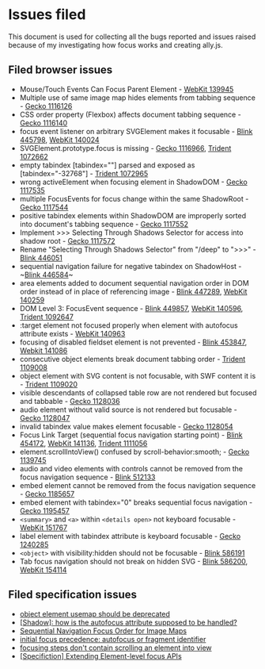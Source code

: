 # Issues filed

This document is used for collecting all the bugs reported and issues raised because of my investigating how focus works and creating ally.js.

## Filed browser issues

* Mouse/Touch Events Can Focus Parent Element - [WebKit 139945](https://bugs.webkit.org/show_bug.cgi?id=139945)
* Multiple use of same image map hides elements from tabbing sequence - [Gecko 1116126](https://bugzilla.mozilla.org/show_bug.cgi?id=1116126)
* CSS order property (Flexbox) affects document tabbing sequence - [Gecko 1116140](https://bugzilla.mozilla.org/show_bug.cgi?id=1116140)
* focus event listener on arbitrary SVGElement makes it focusable - [Blink 445798](https://code.google.com/p/chromium/issues/detail?id=445798), [WebKit 140024](https://bugs.webkit.org/show_bug.cgi?id=140024)
* SVGElement.prototype.focus is missing - [Gecko 1116966](https://bugzilla.mozilla.org/show_bug.cgi?id=1116966), [Trident 1072662](https://connect.microsoft.com/IE/feedback/details/1072662)
* empty tabindex [tabindex=""] parsed and exposed as [tabindex="-32768"] - [Trident 1072965](https://connect.microsoft.com/IE/feedback/details/1072965)
* wrong activeElement when focusing element in ShadowDOM - [Gecko 1117535](https://bugzilla.mozilla.org/show_bug.cgi?id=1117535)
* multiple FocusEvents for focus change within the same ShadowRoot - [Gecko 1117544](https://bugzilla.mozilla.org/show_bug.cgi?id=1117544)
* positive tabindex elements within ShadowDOM are improperly sorted into document's tabbing sequence - [Gecko 1117552](https://bugzilla.mozilla.org/show_bug.cgi?id=1117552)
* Implement >>> Selecting Through Shadows Selector for access into shadow root - [Gecko 1117572](https://bugzilla.mozilla.org/show_bug.cgi?id=1117572)
* Rename "Selecting Through Shadows Selector" from "/deep" to ">>>" - [Blink 446051](https://code.google.com/p/chromium/issues/detail?id=446051)
* sequential navigation failure for negative tabindex on ShadowHost - ~[Blink 446584](https://code.google.com/p/chromium/issues/detail?id=446584)~
* area elements added to document sequential navigation order in DOM order instead of in place of referencing image - [Blink 447289](https://code.google.com/p/chromium/issues/detail?id=447289), [WebKit 140259](https://bugs.webkit.org/show_bug.cgi?id=140259)
* DOM Level 3: FocusEvent sequence - [Blink 449857](https://code.google.com/p/chromium/issues/detail?id=449857), [WebKit 140596](https://bugs.webkit.org/show_bug.cgi?id=140596), [Trident 1092647](https://connect.microsoft.com/IE/feedback/details/1092647)
* :target element not focused properly when element with autofocus attribute exists - [WebKit 140963](https://bugs.webkit.org/show_bug.cgi?id=140963)
* focusing of disabled fieldset element is not prevented - [Blink 453847](https://code.google.com/p/chromium/issues/detail?id=453847), [Webkit 141086](https://bugs.webkit.org/show_bug.cgi?id=141086)
* consecutive object elements break document tabbing order - [Trident 1109008](https://connect.microsoft.com/IE/feedback/details/1109008)
* object element with SVG content is not focusable, with SWF content it is - [Trident 1109020](https://connect.microsoft.com/IE/feedback/details/1109020)
* visible descendants of collapsed table row are not rendered but focused and tabbable - [Gecko 1128036](https://bugzilla.mozilla.org/show_bug.cgi?id=1128036)
* audio element without valid source is not rendered but focusable - [Gecko 1128047](https://bugzilla.mozilla.org/show_bug.cgi?id=1128047)
* invalid tabindex value makes element focusable - [Gecko 1128054](https://bugzilla.mozilla.org/show_bug.cgi?id=1128054)
* Focus Link Target (sequential focus navigation starting point) - [Blink 454172](https://code.google.com/p/chromium/issues/detail?id=454172), [WebKit 141136](https://bugs.webkit.org/show_bug.cgi?id=141136), [Trident 1111056](https://connect.microsoft.com/IE/feedback/details/1111056)
* element.scrollIntoView() confused by scroll-behavior:smooth; - [Gecko 1139745](https://bugzilla.mozilla.org/show_bug.cgi?id=1139745)
* audio and video elements with controls cannot be removed from the focus navigation sequence - [Blink 512133](https://code.google.com/p/chromium/issues/detail?id=512133)
* embed element cannot be removed from the focus navigation sequence - [Gecko 1185657](https://bugzilla.mozilla.org/show_bug.cgi?id=1185657)
* embed element with tabindex="0" breaks sequential focus navigation - [Gecko 1195457](https://bugzilla.mozilla.org/show_bug.cgi?id=1195457)
* `<summary>` and `<a>` within `<details open>` not keyboard focusable - [WebKit 151767](https://bugs.webkit.org/show_bug.cgi?id=151767)
* label element with tabindex attribute is keyboard focusable - [Gecko 1240285](https://bugzilla.mozilla.org/show_bug.cgi?id=1240285)
* `<object>` with visibility:hidden should not be focusable - [Blink 586191](https://code.google.com/p/chromium/issues/detail?id=586191)
* Tab focus navigation should not break on hidden SVG - [Blink 586200](https://code.google.com/p/chromium/issues/detail?id=586200), [WebKit 154114](https://bugs.webkit.org/show_bug.cgi?id=154114)


## Filed specification issues

* [object element usemap should be deprecated](https://www.w3.org/Bugs/Public/show_bug.cgi?id=27756)
* [[Shadow]: how is the autofocus attribute supposed to be handled?](https://www.w3.org/Bugs/Public/show_bug.cgi?id=27757)
* [Sequential Navigation Focus Order for Image Maps](https://www.w3.org/Bugs/Public/show_bug.cgi?id=27787)
* [initial focus precedence: autofocus or fragment identifier](https://www.w3.org/Bugs/Public/show_bug.cgi?id=27912)
* [focusing steps don't contain scrolling an element into view](https://www.w3.org/Bugs/Public/show_bug.cgi?id=27913)
* [[Specifiction] Extending Element-level focus APIs](http://discourse.specifiction.org/t/extending-element-level-focus-apis/726)

